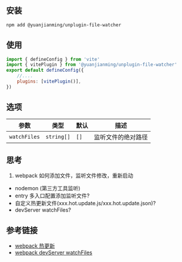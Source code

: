 
## 安装

```bash
npm add @yuanjianming/unplugin-file-watcher
```

## 使用

```js
import { defineConfig } from 'vite'
import { vitePlugin } from '@yuanjianming/unplugin-file-watcher'
export default defineConfig({
    //....
    plugins: [vitePlugin()],
})
```


## 选项

|  参数   | 类型  | 默认 | 描述 |
|  ----  | ----  | ---- | ---- |
| `watchFiles`  | `string[]` | `[]` | 监听文件的绝对路径

## 思考

1. webpack 如何添加文件，监听文件修改，重新启动
- nodemon (第三方工具监听)
- entry  多入口配置添加监听文件?
- 自定义热更新文件(xxx.hot.update.js/xxx.hot.update.json)?
- devServer watchFiles?


## 参考链接
- [webpack 热更新](https://webpack.docschina.org/configuration/output/#outputhotupdatechunkfilename)
- [webpack devServer watchFiles](https://webpack.docschina.org/configuration/dev-server/#devserverwatchfil)

